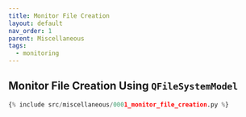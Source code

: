 ```yaml
---
title: Monitor File Creation
layout: default
nav_order: 1
parent: Miscellaneous
tags:
  - monitoring
---
```


## Monitor File Creation Using `QFileSystemModel`

```python
{% include src/miscellaneous/0001_monitor_file_creation.py %}
```
